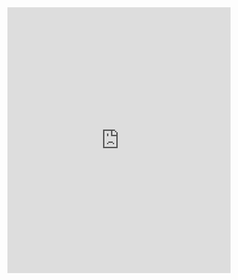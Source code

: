 <!-- Google Calendar Appointment Scheduling begin -->
<iframe src="https://calendar.google.com/calendar/appointments/schedules/AcZssZ1etclGIExm4nUE-rfumLI1gFCVTMOUZRIJXr1NXwXQ5duegq1Zo8yj0Fl7TE-igE4gEY9SUgaB?gv=true" style="border: 0" width="100%" height="600" frameborder="0"></iframe>
<!-- end Google Calendar Appointment Scheduling -->